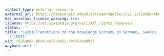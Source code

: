 ```yaml
---
content_type: external-resource
external_url: https://dspace.mit.edu/bitstream/handle/1721.1/120560/thelen%20transitions%20to%20the%20knowledge%20economy.pdf?sequence=1&isAllowed=y
has_external_license_warning: true
license: https://en.wikipedia.org/wiki/All_rights_reserved
status: ''
title: "\u201CTransitions to the Knowledge Economy in Germany, Sweden, and the Netherlands.\u201D\
  \ (PDF)"
uid: f62600dd-86c8-4e72-b421-3bfc8ca80bf2
wayback_url: ''
---
```

